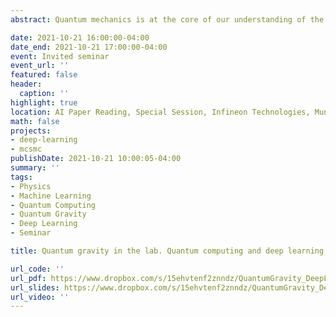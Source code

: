 ```yaml
---
abstract: Quantum mechanics is at the core of our understanding of the subatomic world. Moreover, it is driving a new industry based on quantum computing technology. It is hard to think that quantum mechanics is wrong. On the other hand, general relativity successfully describes gravity at the macroscopic scale. It predicts black holes and gravitational waves, and it is needed to design GPS devices. It is hard to imagine that general relativity is wrong. However, physicists have been struggling to make sense of quantum mechanics and general relativity simultaneously. This is one of the deepest problems in physics. Hawking found that black holes can emit particles and evaporate due to quantum-mechanical effects, therefore providing a promising connection between the two theories. This observation led to the so-called information paradox, and serious efforts to resolve the information paradox led to the discovery of the holographic principle, which allows us to describe quantum gravitational systems, such as evaporating black holes, in terms of more standard quantum mechanical systems. Matrix models are particularly interesting in this context. Additionally, they have been used in several application fields as material science and quantum encryption. By solving the dynamics of matrix models, we can obtain valuable insights into quantum gravity. It is difficult to solve matrix models with traditional methods, but deep learning and quantum computers can be game-changers. In this talk, I will connect different research fields and introduce the first comprehensive study of quantum technologies and deep learning methods applied to matrix models.

date: 2021-10-21 16:00:00-04:00
date_end: 2021-10-21 17:00:00-04:00
event: Invited seminar
event_url: ''
featured: false
header:
  caption: ''
highlight: true
location: AI Paper Reading, Special Session, Infineon Technologies, Munich, Germany
math: false
projects:
- deep-learning
- mcsmc
publishDate: 2021-10-21 10:00:05-04:00
summary: ''
tags:
- Physics
- Machine Learning
- Quantum Computing
- Quantum Gravity
- Deep Learning
- Seminar

title: Quantum gravity in the lab. Quantum computing and deep learning solutions

url_code: ''
url_pdf: https://www.dropbox.com/s/15ehvtenf2znndz/QuantumGravity_DeepLearning_ERinaldi_45min.pdf?dl=0
url_slides: https://www.dropbox.com/s/15ehvtenf2znndz/QuantumGravity_DeepLearning_ERinaldi_45min.pdf?dl=0
url_video: ''
---
```

